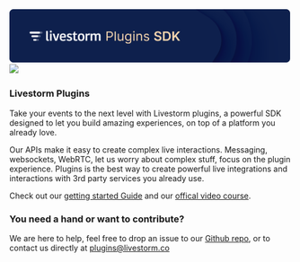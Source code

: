 
<img src="https://raw.githubusercontent.com/livestorm/livestorm-plugin-cli/master/src/assets/sdk-header.png" width="500px">

<img src="https://github.com/livestorm/livestorm-plugin/actions/workflows/ci.yml/badge.svg">

### Livestorm Plugins

Take your events to the next level with Livestorm plugins, a powerful SDK designed to let you build amazing experiences, on top of a platform you already love.

Our APIs make it easy to create complex live interactions. Messaging, websockets, WebRTC, let us worry about complex stuff, focus on the plugin experience.
Plugins is the best way to create powerful live integrations and interactions with 3rd party services you already use.

Check out our [getting started Guide](https://developers.livestorm.co/docs/getting-started-with-plugins-sdk/) and our [offical video course](https://fast.wistia.net/embed/channel/azooxwj070).


### You need a hand or want to contribute?

We are here to help, feel free to drop an issue to our [Github repo](https://github.com/livestorm/livestorm-plugin), or to contact us directly at [plugins@livestorm.co](mailto:plugins@livestorm.co) 

